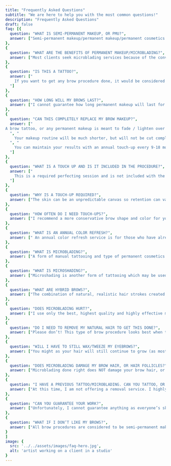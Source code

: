 ```yaml
---
title: "Frequently Asked Questions"
subtitle: "We are here to help you with the most common questions!"
description: "Frequently Asked Questions"
draft: false
faq: [{
  question: "WHAT IS SEMI-PERMANENT MAKEUP, OR PMU?",
  answer: ["Semi-permanent makeup/permanent makeup/permanent cosmetics involves the use of sophisticated techniques and hand tools to implant pigment safely into the skin to create a variety of cosmetic effects that lasts over a long period of time depending on the client's skin type and lifestyle. Some examples of PMU include: microblading, microshading, lip blush, or eyeliner work."]
},
{
  question: "WHAT ARE THE BENEFITS OF PERMANENT MAKEUP/MICROBLADING?",
  answer: ["Most clients seek microblading services because of the convenience it provides. On average, brow makeup takes 10 minutes, 7 days a week. That's a total of 3,360 minutes, or 2.33 days of extra sleep a year. Microblading done right saves lots of time for those wanting to not have to draw in their eyebrows everyday. These services are also perfect for clients who naturally have little to no brow hair and want that extra boost of confidence. Even clients who are blessed to have plenty of brow hair seek to have a more refined look and added definition which can be achieved through these services."]
},
{
  question: "IS THIS A TATTOO?",
  answer: ["
    If you want to get any brow procedure done, it would be considered a cosmetic tattoo and is technically both semi-permanent and permanent. Semi-permanence refers to the nature of the tattoo in that it fades over time. If you choose to not do your annual touch-up and let it fade completely over the years, it is possible, but some remnants of the tattoo may remain depending on yoru skin and lifestyle. It is also possible that the tattoo may completely fade and not show any signs of visibility to the naked eye. The cosmetic tattoo in this day and age is completely different than in the 1990's in that we do not go too deep into the skin which would cause the brow tattoo would stay forever. Instead, we go just beneath the layer of the skin in the epidermis layer - the 'sweet spot' which allows the tattoo to last enough until your annual touch-up. We would not want your tattoo to stay forever in the skin as this would not allow to make room for changes in shape and color when it is time for an annual touch-up. Our face shape will change throughout the years as we age so having room for such adjustments is important.
  "]
},
{
  question: "HOW LONG WILL MY BROWS LAST?",
  answer: ["I cannot guarantee how long permanent makeup will last for each individual as results will differ from client to client. Typically, a procedure may last anywhere between 9-18 months depending on the client's skin type, sun exposure, and lifestyle. Depending on how frequent someone goes in for their original touch-up, or how bold someone prefers their brows to be, the brows can last up to 2-3 years. For example, those who tend to have a more active lifestyle and sweat more, or those who tend to get facial treatments very frequently may need to schedule their touch ups earlier than others. An annual color refresh session is recommended to keep the color and shape looking its best."]
},
{
  question: "CAN THIS COMPLETELY REPLACE MY BROW MAKEUP?",
  answer: ["
A brow tattoo, or any permanent makeup is meant to fade / lighten over time because it is NOT considered a traditional body tattoo. PMU tattoos are meant to enhance one's features so the goal is to achieve soft and natural, healed results that are undetectable to the human eye.
  ", "
    Your makeup routine will be much shorter, but will not be cut completely depending on how natural, or bold of a look you prefer. The brow tattoo is meant to be a stencil, or guideline for brow makeup application to darken up the results if desired. We apply the tattoo into the layers of the skin that sheds over time, and our face naturally exfoliates itself every single day. This allows the artist to make any shape, or color adjustments over the years as our face shape changes. Now, some of my clients may find that they may not need to use a pencil at all, but this may not be applicable to everyone depending on how thick/coarse/thin/light the brow hairs are and the look each individual prefers.
  ", "
    You can maintain your results with an annual touch-up every 9-18 months, or 1-3 years depending on how natural, or bold of a look you would like. If you are not sure if you are ready, or would like your annual refresher done, you can always consult with your cosmetic tattooist.
  "]
},
{
  question: "WHAT IS A TOUCH UP AND IS IT INCLUDED IN THE PROCEDURE?",
  answer: ["
    This is a required perfecting session and is not included with the initial cost as it is not always necessary to have one depending on how well a client adheres to the strict aftercare instructions and other many factors as well. Some clients can get beautiful results from just the initial appointment so I would not want anyone to pay for a session they would not need. However, I do recommend getting the initial touch-up done to complete the whole procedure. The initial procedure is a test run to see how well the skin takes in the ink and color. Not everyone will heal perfectly from the initial procedure so the initial touch-up is needed to make all the adjustments to the shape and color and to spot treat all areas that have faded more than others from the healing process.
  "]
},
{
  question: "WHY IS A TOUCH-UP REQUIRED?",
  answer: ["The skin can be an unpredictable canvas so retention can vary from person to person from the initial procedure. Everybody’s skin heals differently after the first appointment. Some people may retain color very well while others may heal very light, or patchy. The initial procedure is not meant to heal perfectly which is why touch-ups are necessary to see how your color and shape healed and how the look is meeting your personal expectations. We are very conservative with the shape and color as we are tattooing live skin in the initial procedure, so if you prefer a bolder look, it is best to build up the brows over the touch-up sessions to go thicker, darker, or longer once we see how you have healed for longer-lasting desired results."]
},
{
  question: "HOW OFTEN DO I NEED TOUCH-UPS?",
  answer: ["I recommend a more conservative brow shape and color for your very first appointment. After your initial appointment, you'll be pre-booked for a two month follow-up appointment to allow me to assess the shape and color of your brows in person to see if a touch up is needed. Please note that as I am doing the procedure, I am assessing the skin at the same time. Depending on the client's skin sensitivity level and reaction to the procedure (as anything can happen), a client may need more touch ups than others. This allows me to break up the skin trauma done during the procedure into multiple touch up sessions if needed as I cannot overwork the skin. Although this may not be common, few individuals may require 2-3 touch ups to achieve their desired brow look due to having stubborn skin, improper aftercare, or scarring from previous tweezing, or to achieve a bolder look."]
},
{
  question: "WHAT IS AN ANNUAL COLOR REFRESH?",
  answer: [" An annual color refresh service is for those who have already received their 1st required touch up from me. After 9-18 months, most people are ready for a color refresh depending on the desired look (natural / faded vs bold / more filled in look).", "This service allows us to define and adjust the shape while boosting your color. No touch up is needed, and you'll be set for another 9-18 months."]
},
{
  question: "WHAT IS MICROBLADING?",
  answer: ["A form of manual tattooing and type of permanent cosmetics. With microblading, a small, disposable, sterilized blade is used to carefully deposit pigment into the dermis layer of the skin, just beneath the surface of the skin. The thinnest strokes are then created individually to emulate the look of realistic, crisp, and natural-looking brow hair. Depending on your makeup needs, microblading can create a very natural look which may eliminate the need for brow makeup,Most clients are not ideal candidates for this type of procedure as the necessary skin types needed for microblading range from dry to normal skin type."]
},
{
  question: "WHAT IS MICROSHADING?",
  answer: ["Microshading is another form of tattooing which may be used with a manual, sterilized tool containing a small configuration of needles, or a machine to create a soft, pixelated wash of all-over color for a borderless brow definition versus the look of hair strokes alone. This may also be known as 'ombre brows' as a gradient of depth and color is achieved across the brow. This service is recommended for those who desire a more perfect and finished look. If you already have a lot of natural brow hair, then this procedure alone may be for you.", "This procedure is suitable for any age and skin type, and is ideal for those with more oily, or delicate skin as microshading is more gentle, or less traumatic to the skin than microblading. Microshading also lasts much longer on oily, or non-ideal skin types and will always be my #1 most recommended service for everyone who can receive these services. Microshading can improve hair growth by mimicking microneedling, which stimulates blood flow and collagen growth which leads to hair growth (BONUS!)"]
},
{
  question: "WHAT ARE HYBRID BROWS?",
  answer: ["The combination of natural, realistic hair strokes created by microblading the front of the brow to create fluffy fronts plus shading all throughout the entire brow. Hybrid brows are great for those who want the combined look of density and hair strokes. Microblading alone yields a subtle, natural look that so often, clients are frustrated that they are still using a pencil/powder to fill in their brows. This look will provide that extra 'pop' and definition at the same time. This style and microshading are the most requested procedures."]
},
{
  question: "DOES MICROBLADING HURT?",
  answer: ["I use only the best, highest quality and highly effective medical-grade topical anesthetic cream before and all throughout the entire procedure. While pain threshold levels may differ between each individual, I will do my best to ensure that you stay comfortable throughout the entire procedure and will happily re-numb you if you feel any irritation during the procedure. There may be some people who may feel little to no pain, or some mild discomfort, and there may be some who may fall asleep comfortably during the procedure.", "Please note that having this procedure during your menstrual cycle may increase discomfort. If you are also a frequent smoker, topical anesthetic may not last as long. If you have also been diagnosed with fibromyalgia, be aware that this may also affect your sensitivity tolerance to the procedure.", "Please note that having this procedure during your menstrual cycle may increase discomfort. If you are also a frequent smoker, topical anesthetic may not last as long. If you have also been diagnosed with fibromyalgia, be aware that this may also affect your sensitivity tolerance to the procedure."]
},
{
  question: "DO I NEED TO REMOVE MY NATURAL HAIR TO GET THIS DONE?",
  answer: ["Please don’t! This type of brow procedure looks best when there are natural brow hairs in place. It looks more natural when added on top of your textured hair. Please note that if you are bald, or have very little to no hair, this may not look as 3-D, or as realistic without that extra layer of textured hair. PMU is still a nice, conservative alternative to doing your brow makeup everyday though."]
},
{
  question: "WILL I HAVE TO STILL WAX/TWEEZE MY EYEBROWS?",
  answer: ["You might as your hair will still continue to grow (as most brow hairs grow out asymmetrically), but maintenance will be a lot easier though."]
},
{
  question: "DOES MICROBLADING DAMAGE MY BROW HAIR, OR HAIR FOLLICLES?",
  answer: ["Microblading done right does NOT damage your brow hair, or hair follicles. When the procedure is performed correctly, the blade and incision does not go anywhere near the hair follicles. Use of proper depth and pressures are cautiously taken into consideration with every client’s skin type to ensure the integrity of the skin and how the pigment (ink) will heal."]
},
{
  question: "I HAVE A PREVIOUS TATTOO/MICROBLADING. CAN YOU TATTOO, OR FIX THEM? WILL IT BE A TOUCHUP?",
  answer: ["At this time, I am not offering a removal service. I highly recommend to do laser removal if you have had previous work that is very dark or may hay have permanent scarring.", "You may email me 3 clear photos of your brows (makeup-free, filter-free, in natural lighting | one straight on, one on each side showing the brow tails) with your full name in the email subject line to browswithnana@gmail.com so that I may assess if I can work over them. Usually, the tattoo must be very faded in order to be worked over, or corrected. If it is much darker, then a removal session may be needed.", "If I am unable to work over them, or if you do require a removal procedure/color correction, I may refer you to another artist who I highly trust to accept correction work, or to legally perform a removal in Texas., Usually, working over another artist's work is often times more work than working on a blank canvas so if you seek a color correction from an artist, you can expect to pay a little bit more than the cost of an initial brow procedure instead of a touch up fee. Extra fees for color correction work may apply depending on the artist."]
},
{
  question: "CAN YOU GUARANTEE YOUR WORK?",
  answer: ["Unfortunately, I cannot guarantee anything as everyone’s skin heals differently and there are many factors to take into consideration as to how an individual’s brows may heal over time. Each person’s skin type, skin sensitivity levels, diet, lifestyle, stress levels, and facial routines all contribute to how well the pigment will hold and heal which is why it’s important to know that more than one touch-up may be needed. What I can guarantee is that each and every client’s face is important to me and that I will do my very best to ensure that you are happy with your choice of shape and color before proceeding to the tattooing procedure. A bulk of my time spent in the initial procedure is actually during the consultation and brow shaping process where you get to be as picky as you want before we begin the numbing and tattooing process. I can also guarantee that I will use all my knowledge, expertise, and efforts into making sure that you are satisfied throughout the process. You as the client are involved in every step of this procedure from beginning to end. However, there are no guarantees in this industry so please give think it through deciding."]
},
{
  question: "WHAT IF I DON’T LIKE MY BROWS?",
  answer: ["All brow procedures are considered to be semi-permanent makeup, meaning they will fade over time. I will work very conservatively with your initial procedure so that there’s room to make additional changes if desired/needed, at your touch-up appointment. We will work very closely together to ensure that you are happy with the color choice and brow shape before proceeding. You will have the most control during the procedure so that there is very little room for error. If you do not like the decision you have made, the touch-up appointment can be canceled and the pigments will naturally fade over time. If you have any reservations about making this decision, please opt into a more temporary option. I do not do refunds for these procedures because I can assure you that we will agree on a color and shape together."]
}
]
image: {
  src: '../../assets/images/faq-hero.jpg',
  alt: 'artist working on a client in a studio'
}
---
```


